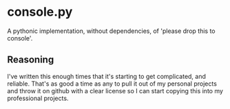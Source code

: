 # console.py
A pythonic implementation, without dependencies, of 'please drop this to console'.

## Reasoning
I've written this enough times that it's starting to get complicated, and reliable. That's as good a time as any to pull it out of my personal projects and throw it on github with a clear license so I can start copying this into my professional projects.

